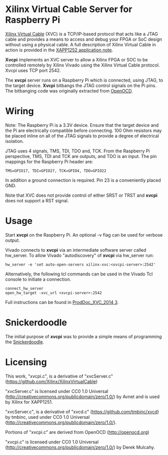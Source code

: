 # Xilinx Virtual Cable Server for Raspberry Pi

[Xilinx Virtual Cable](https://github.com/Xilinx/XilinxVirtualCable/) (XVC) is a TCP/IP-based protocol that  acts like a JTAG cable and provides a means to access and debug your  FPGA or SoC design without using a physical cable.
A full description of Xilinx Virtual Cable in action is provided in the [XAPP1252 application note](https://www.xilinx.com/support/documentation/application_notes/xapp1251-xvc-zynq-petalinux.pdf).

**Xvcpi** implements an XVC server to allow a Xilinx FPGA or SOC to be controlled remotely by Xilinx Vivado using the Xilinx Virtual Cable protocol. Xvcpi uses TCP port 2542.

The **xvcpi** server runs on a Raspberry Pi which is connected, using JTAG, to the target device. **Xvcpi** bitbangs the JTAG control signals on the Pi pins. The bitbanging code was originally extracted from [OpenOCD](http://openocd.org).

# Wiring
Note: The Raspberry Pi is a 3.3V device. Ensure that the target device and the Pi are electrically compatible before connecting. 100 Ohm resistors may be placed inline on all of the JTAG signals to provide a degree of electrical isolation.

JTAG uses 4 signals, TMS, TDI, TDO and, TCK.
From the Raspberry Pi perspective, TMS, TDI and TCK are outputs, and TDO is an input.
The pin mappings for the Raspberry Pi header are:
```
TMS=GPIO17, TDI=GPIO27, TCK=GPIO4, TDO=GPIO22
```
In addition a ground connection is required. Pin 23 is a conveniently placed GND.

Note that XVC does not provide control of either SRST or TRST and **xvcpi** does not support a RST signal.

# Usage
Start **xvcpi** on the Raspberry Pi. An optional -v flag can be used for verbose output.

Vivado connects to **xvcpi** via an intermediate software server called hw_server. To allow Vivado "autodiscovery" of **xvcpi** via hw_server run:

```
hw_server -e 'set auto-open-servers xilinx-xvc:<xvcpi-server>:2542'
```

Alternatively, the following tcl commands can be used in the Vivado Tcl console to initiate a connection.

```
connect_hw_server
open_hw_target -xvc_url <xvcpi-server>:2542
```

Full instructions can be found in [ProdDoc_XVC_2014 3](ProdDoc_XVC_2014_3.pdf).

# Snickerdoodle
The initial purpose of **xvcpi** was to provide a simple means of programming the [Snickerdoodle](http://snickerdoodle.io).
# Licensing
This work, "xvcpi.c", is a derivative of "xvcServer.c" (https://github.com/Xilinx/XilinxVirtualCable)

"xvcServer.c" is licensed under CC0 1.0 Universal (http://creativecommons.org/publicdomain/zero/1.0/)
by Avnet and is used by Xilinx for XAPP1251.

"xvcServer.c", is a derivative of "xvcd.c" (https://github.com/tmbinc/xvcd)
by tmbinc, used under CC0 1.0 Universal (http://creativecommons.org/publicdomain/zero/1.0/).

Portions of "xvcpi.c" are derived from OpenOCD (http://openocd.org)

"xvcpi.c" is licensed under CC0 1.0 Universal (http://creativecommons.org/publicdomain/zero/1.0/)
by Derek Mulcahy.
